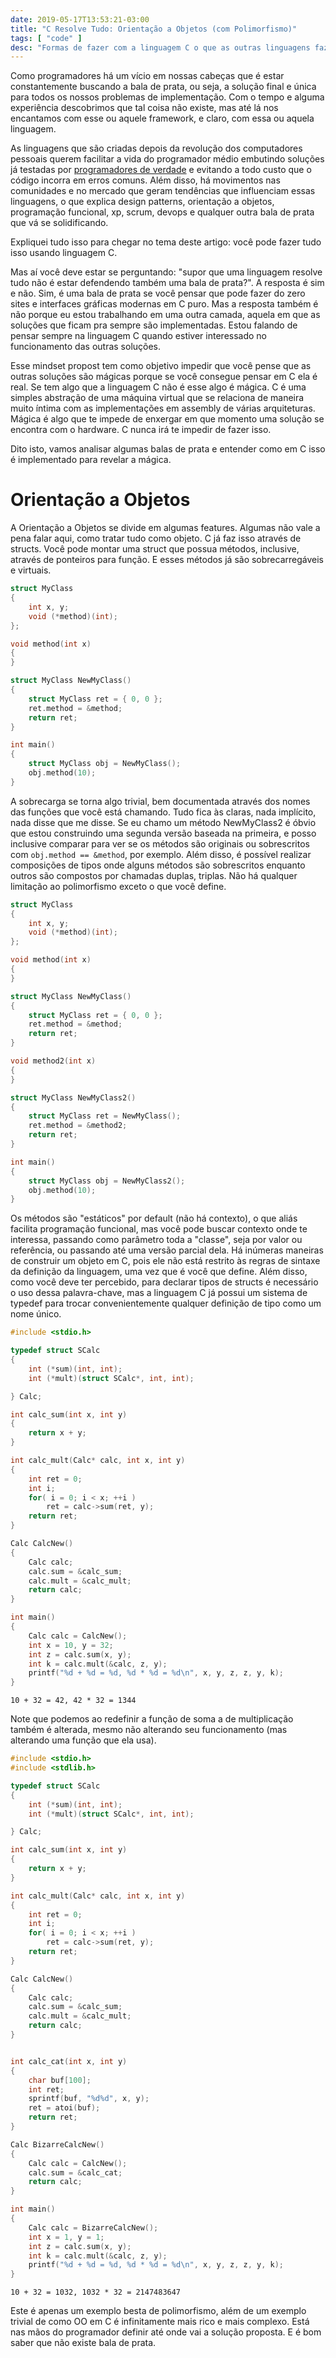 ```yaml
---
date: 2019-05-17T13:53:21-03:00
title: "C Resolve Tudo: Orientação a Objetos (com Polimorfismo)"
tags: [ "code" ]
desc: "Formas de fazer com a linguagem C o que as outras linguagens fazem by design. Se quiser algum artigo sobre alguma feature de alguma linguagem ou ferramenta, comente."
---
```

Como programadores há um vício em nossas cabeças que é estar constantemente buscando a bala de prata, ou seja, a solução final e única para todos os nossos problemas de implementação. Com o tempo e alguma experiência descobrimos que tal coisa não existe, mas até lá nos encantamos com esse ou aquele framework, e claro, com essa ou aquela linguagem.

As linguagens que são criadas depois da revolução dos computadores pessoais querem facilitar a vida do programador médio embutindo soluções já testadas por [programadores de verdade](/programadores-de-verdade-nao-usam-java) e evitando a todo custo que o código incorra em erros comuns. Além disso, há movimentos nas comunidades e no mercado que geram tendências que influenciam essas linguagens, o que explica design patterns, orientação a objetos, programação funcional, xp, scrum, devops e qualquer outra bala de prata que vá se solidificando.

Expliquei tudo isso para chegar no tema deste artigo: você pode fazer tudo isso usando linguagem C.

Mas aí você deve estar se perguntando: "supor que uma linguagem resolve tudo não é estar defendendo também uma bala de prata?". A resposta é sim e não. Sim, é uma bala de prata se você pensar que pode fazer do zero sites e interfaces gráficas modernas em C puro. Mas a resposta também é não porque eu estou trabalhando em uma outra camada, aquela em que as soluções que ficam pra sempre são implementadas. Estou falando de pensar sempre na linguagem C quando estiver interessado no funcionamento das outras soluções.

Esse mindset propost tem como objetivo impedir que você pense que as outras soluções são mágicas porque se você consegue pensar em C ela é real. Se tem algo que a linguagem C não é esse algo é mágica. C é uma simples abstração de uma máquina virtual que se relaciona de maneira muito íntima com as implementações em assembly de várias arquiteturas. Mágica é algo que te impede de enxergar em que momento uma solução se encontra com o hardware. C nunca irá te impedir de fazer isso.

Dito isto, vamos analisar algumas balas de prata e entender como em C isso é implementado para revelar a mágica.

# Orientação a Objetos

A Orientação a Objetos se divide em algumas features. Algumas não vale a pena falar aqui, como tratar tudo como objeto. C já faz isso através de structs. Você pode montar uma struct que possua métodos, inclusive, através de ponteiros para função. E esses métodos já são sobrecarregáveis e virtuais.

```c
struct MyClass
{
    int x, y;
    void (*method)(int);
};

void method(int x)
{
}

struct MyClass NewMyClass()
{
    struct MyClass ret = { 0, 0 };
    ret.method = &method;
    return ret;
}

int main()
{
    struct MyClass obj = NewMyClass();
    obj.method(10);
}
```

A sobrecarga se torna algo trivial, bem documentada através dos nomes das funções que você está chamando. Tudo fica às claras, nada implícito, nada disse que me disse. Se eu chamo um método NewMyClass2 é óbvio que estou construindo uma segunda versão baseada na primeira, e posso inclusive comparar para ver se os métodos são originais ou sobrescritos com `obj.method == &method`, por exemplo. Além disso, é possível realizar composições de tipos onde alguns métodos são sobrescritos enquanto outros são compostos por chamadas duplas, triplas. Não há qualquer limitação ao polimorfismo exceto o que você define.

```c
struct MyClass
{
    int x, y;
    void (*method)(int);
};

void method(int x)
{
}

struct MyClass NewMyClass()
{
    struct MyClass ret = { 0, 0 };
    ret.method = &method;
    return ret;
}

void method2(int x)
{
}

struct MyClass NewMyClass2()
{
    struct MyClass ret = NewMyClass();
    ret.method = &method2;
    return ret;
}

int main()
{
    struct MyClass obj = NewMyClass2();
    obj.method(10);
}
```

Os métodos são "estáticos" por default (não há contexto), o que aliás facilita programação funcional, mas você pode buscar contexto onde te interessa, passando como parâmetro toda a "classe", seja por valor ou referência, ou passando até uma versão parcial dela. Há inúmeras maneiras de construir um objeto em C, pois ele não está restrito às regras de sintaxe da definição da linguagem, uma vez que é você que define. Além disso, como você deve ter percebido, para declarar tipos de structs é necessário o uso dessa palavra-chave, mas a linguagem C já possui um sistema de typedef para trocar convenientemente qualquer definição de tipo como um nome único.

```c
#include <stdio.h>

typedef struct SCalc
{
    int (*sum)(int, int);
    int (*mult)(struct SCalc*, int, int);

} Calc;

int calc_sum(int x, int y)
{
    return x + y;
}

int calc_mult(Calc* calc, int x, int y)
{
    int ret = 0;
    int i;
    for( i = 0; i < x; ++i )
        ret = calc->sum(ret, y);
    return ret;
}

Calc CalcNew()
{
    Calc calc;
    calc.sum = &calc_sum;
    calc.mult = &calc_mult;
    return calc;
}

int main()
{
    Calc calc = CalcNew();
    int x = 10, y = 32;
    int z = calc.sum(x, y);
    int k = calc.mult(&calc, z, y);
    printf("%d + %d = %d, %d * %d = %d\n", x, y, z, z, y, k);
}
```

```
10 + 32 = 42, 42 * 32 = 1344
```

Note que podemos ao redefinir a função de soma a de multiplicação também é alterada, mesmo não alterando seu funcionamento (mas alterando uma função que ela usa).

```c
#include <stdio.h>
#include <stdlib.h>

typedef struct SCalc
{
    int (*sum)(int, int);
    int (*mult)(struct SCalc*, int, int);

} Calc;

int calc_sum(int x, int y)
{
    return x + y;
}

int calc_mult(Calc* calc, int x, int y)
{
    int ret = 0;
    int i;
    for( i = 0; i < x; ++i )
        ret = calc->sum(ret, y);
    return ret;
}

Calc CalcNew()
{
    Calc calc;
    calc.sum = &calc_sum;
    calc.mult = &calc_mult;
    return calc;
}


int calc_cat(int x, int y)
{
    char buf[100];
    int ret;
    sprintf(buf, "%d%d", x, y);
    ret = atoi(buf);
    return ret;
}

Calc BizarreCalcNew()
{
    Calc calc = CalcNew();
    calc.sum = &calc_cat;
    return calc;
}

int main()
{
    Calc calc = BizarreCalcNew();
    int x = 1, y = 1;
    int z = calc.sum(x, y);
    int k = calc.mult(&calc, z, y);
    printf("%d + %d = %d, %d * %d = %d\n", x, y, z, z, y, k);
}
```

```
10 + 32 = 1032, 1032 * 32 = 2147483647
```

Este é apenas um exemplo besta de polimorfismo, além de um exemplo trivial de como OO em C é infinitamente mais rico e mais complexo. Está nas mãos do programador definir até onde vai a solução proposta. E é bom saber que não existe bala de prata.
